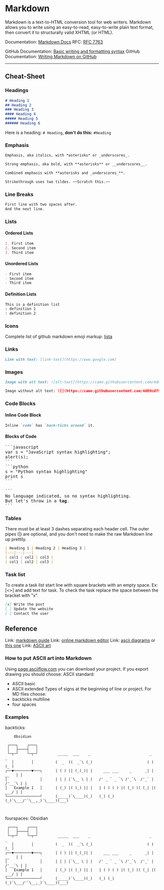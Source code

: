 # Markdown

Markdown is a text-to-HTML conversion tool for web writers. Markdown allows you to write using an easy-to-read, easy-to-write plain text format, then convert it to structurally valid XHTML (or HTML).

Documentation: [Markdown Docs](https://daringfireball.net/projects/markdown/)
RFC: [RFC 7763](https://www.rfc-editor.org/rfc/rfc7763)

GitHub Documentation: [Basic writing and formatting syntax](https://docs.github.com/en/get-started/writing-on-github/getting-started-with-writing-and-formatting-on-github/basic-writing-and-formatting-syntax)
GitHub Documentation: [Writing Markdown on GitHub](https://docs.github.com/en/get-started/writing-on-github)


---
## Cheat-Sheet

### Headings
```markdown
# Heading 1
## Heading 2
### Heading 3
#### Heading 4
##### Heading 5
###### Heading 6
```

Here is a heading: `# Heading`, **don't do this:** `#Heading` 

### Emphasis
```markdown
Emphasis, aka italics, with *asterisks* or _underscores_.

Strong emphasis, aka bold, with **asterisks** or __underscores__.

Combined emphasis with **asterisks and _underscores_**.

Strikethrough uses two tildes. ~~Scratch this.~~
```

### Line Breaks
```markdown
First line with two spaces after.  
And the next line.
```

### Lists

#### Ordered Lists
```markdown
1. First item
2. Second item
3. Third item
```

#### Unordered Lists
```markdown
- First item
- Second item
- Third item
```   

#### Definition Lists
```markdown
This is a definition list
: definition 1
: definition 2
```

### Icons
Complete list of github markdown emoji markup: [lista](https://gist.github.com/rxaviers/7360908)

### Links
```markdown
Link with text: [link-text](https://www.google.com)
```

### Images
```markdown
Image with alt text: ![alt-text](https://camo.githubusercontent.com/4d89cd791580bfb19080f8b0844ba7e1235aa4becc3f43dfd708a769e257d8de/68747470733a2f2f636e642d70726f642d312e73332e75732d776573742d3030342e6261636b626c617a6562322e636f6d2f6e65772d62616e6e6572342d7363616c65642d666f722d6769746875622e6a7067)

Image without alt text: ![](https://camo.githubusercontent.com/4d89cd791580bfb19080f8b0844ba7e1235aa4becc3f43dfd708a769e257d8de/68747470733a2f2f636e642d70726f642d312e73332e75732d776573742d3030342e6261636b626c617a6562322e636f6d2f6e65772d62616e6e6572342d7363616c65642d666f722d6769746875622e6a7067)
```

### Code Blocks

#### Inline Code Block
```markdown
Inline `code` has `back-ticks around` it.
```

#### Blocks of Code
<pre>
```javascript
var s = "JavaScript syntax highlighting";
alert(s);
```
```python
s = "Python syntax highlighting"
print s
```
 
```
No language indicated, so no syntax highlighting. 
But let's throw in a <b>tag</b>.
```
</pre>

### Tables

There must be at least 3 dashes separating each header cell.
The outer pipes (|) are optional, and you don't need to make the raw Markdown line up prettily.

```markdown
| Heading 1 | Heading 2 | Heading 3 |
|---|---|---|
| col1 | col2 | col3 |
| col1 | col2 | col3 |
```

### Task list

To create a task list start line with square brackets with an empty space.
Ex: [<>] and add text for task.
To check the task replace the space between the bracket with "x".  

```markdown
[x] Write the post
[ ] Update the website
[ ] Contact the user
```

## Reference

Link: [markdown guide](https://www.markdownguide.org/cheat-sheet)
Link: [online markdown editor](https://dillinger.io/)
Link: [ascii diagrams](https://asciiflow.com/#/) or [this one](https://textik.com/#c3c7fe723e321e4b)
Link: [ASCII art](https://safeimagekit.com/text-to-ascii)

### How to put ASCII art into Markdown
Using [page asciiflow.com](asciiflow.com/#) you can download your project.
If you export drawing you should choose:
ASCII standard:
- ASCII basic
- ASCII extended
Types of signs at the beginning of line or project. For MD files choose:
- backticks multiline
- four spaces
### Examples

backticks:
```
    Obsidian                                                                     
                                                                                 
 ┌───┐    ┌───┐                                                                  
 │   ├────┤   │                                                                  
 └─┬─┘    └─┬─┘         _____  ___    _                           _         _    
   │        │          (  _  )(  _`\ (_)                         ( )       (_ )  
┌──▼────────▼───┐      | ( ) || (_(_)| |     ___ ___     _      _| |   __   | |  
│               │      | | | |`\__ \ | |   /' _ ` _ `\ /'_`\  /'_` | /'__`\ | |  
│   Example 1   │      | (_) |( )_) || |   | ( ) ( ) |( (_) )( (_| |(  ___/ | |  
└───────────────┘      (_____)`\____)(_)   (_) (_) (_)`\___/'`\__,_)`\____)(___) 
                                                                                 
                                                                                 
```

fourspaces:
        Obsidian                                                                     
                                                                                     
     ┌───┐    ┌───┐                                                                  
     │   ├────┤   │                                                                  
     └─┬─┘    └─┬─┘         _____  ___    _                           _         _    
       │        │          (  _  )(  _`\ (_)                         ( )       (_ )  
    ┌──▼────────▼───┐      | ( ) || (_(_)| |     ___ ___     _      _| |   __   | |  
    │               │      | | | |`\__ \ | |   /' _ ` _ `\ /'_`\  /'_` | /'__`\ | |  
    │   Example 1   │      | (_) |( )_) || |   | ( ) ( ) |( (_) )( (_| |(  ___/ | |  
    └───────────────┘      (_____)`\____)(_)   (_) (_) (_)`\___/'`\__,_)`\____)(___) 
                                                                                     
                                                                                     